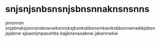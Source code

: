 # snjsnjsnbsnsnjsbnsnnaknsnsnns
jsnsnnsn
snjsbnsksjsnnsnsknsnwksnnsksjbsnksbbsnsmkwnksbbsnnwnwbkjsbsn
jsjsbnw
sjoaonjmpaoshbs
kajjknsnaoaknw
jakannwkw
